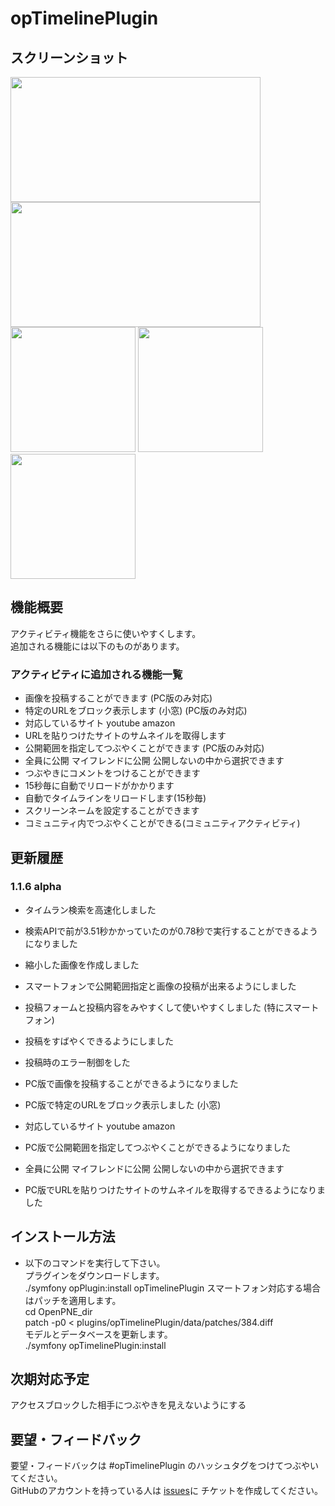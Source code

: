 opTimelinePlugin
================

## スクリーンショット
<img src="https://raw.github.com/ichikawatatsuya/opTimelinePlugin/gh-pages/images/004.png" height="200" width="400" />
<img src="https://raw.github.com/ichikawatatsuya/opTimelinePlugin/gh-pages/images/005.png" height="200" width="400" />
<img src="https://raw.github.com/ichikawatatsuya/opTimelinePlugin/gh-pages/images/001.png" height="200" />
<img src="https://raw.github.com/ichikawatatsuya/opTimelinePlugin/gh-pages/images/002.png" height="200" />
<img src="https://raw.github.com/ichikawatatsuya/opTimelinePlugin/gh-pages/images/003.png" height="200" />

## 機能概要
アクティビティ機能をさらに使いやすくします。   
   追加される機能には以下のものがあります。
  
### アクティビティに追加される機能一覧
* 画像を投稿することができます (PC版のみ対応)
* 特定のURLをブロック表示します (小窓) (PC版のみ対応)
 * 対応しているサイト youtube amazon
* URLを貼りつけたサイトのサムネイルを取得します
* 公開範囲を指定してつぶやくことができます (PC版のみ対応)
 * 全員に公開 マイフレンドに公開 公開しないの中から選択できます
* つぶやきにコメントをつけることができます
* 15秒毎に自動でリロードがかかります
* 自動でタイムラインをリロードします(15秒毎)
* スクリーンネームを設定することができます
* コミュニティ内でつぶやくことができる(コミュニティアクティビティ)
  
## 更新履歴
### 1.1.6 alpha
* タイムラン検索を高速化しました
 * 検索APIで前が3.51秒かかっていたのが0.78秒で実行することができるようになりました
 * 縮小した画像を作成しました
* スマートフォンで公開範囲指定と画像の投稿が出来るようにしました
* 投稿フォームと投稿内容をみやすくして使いやすくしました (特にスマートフォン)
* 投稿をすばやくできるようにしました
* 投稿時のエラー制御をした

* PC版で画像を投稿することができるようになりました
* PC版で特定のURLをブロック表示しました (小窓)
 * 対応しているサイト youtube amazon
* PC版で公開範囲を指定してつぶやくことができるようになりました
 * 全員に公開 マイフレンドに公開 公開しないの中から選択できます
* PC版でURLを貼りつけたサイトのサムネイルを取得するできるようになりました
  
## インストール方法
* 以下のコマンドを実行して下さい。  
 プラグインをダウンロードします。  
    ./symfony opPlugin:install opTimelinePlugin
 スマートフォン対応する場合はパッチを適用します。  
    cd OpenPNE_dir  
    patch -p0 < plugins/opTimelinePlugin/data/patches/384.diff  
 モデルとデータベースを更新します。  
    ./symfony opTimelinePlugin:install  
  
## 次期対応予定
アクセスブロックした相手につぶやきを見えないようにする  

## 要望・フィードバック
要望・フィードバックは #opTimelinePlugin のハッシュタグをつけてつぶやいてください。    
   GitHubのアカウントを持っている人は [issues](https://github.com/kashiwasan/opTimelinePlugin/issues)に
チケットを作成してください。
